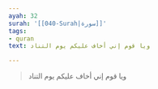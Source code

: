 ```yaml
---
ayah: 32
surah: '[[040-Surah|سورة]]'
tags:
- quran
text: ويا قوم إني أخاف عليكم يوم التناد

---
```

> ويا قوم إني أخاف عليكم يوم التناد
